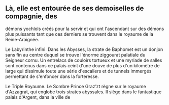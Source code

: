 ## Là, elle est entourée de ses demoiselles de compagnie, des

démons yochlols créés pour la servir et qui ont l'ascendant
sur des démons plus puissants tant que ces derniers se
trouvent dans le royaume de la Reine-Araignée.

Le Labyrinthe infini. Dans les Abysses, la strate de
Baphomet est un donjon sans fin au centre duquel se trouve
l'énorme ziggourat palatiale du Seigneur cornu. Un entrelacs
de couloirs tortueux et une myriade de salles sont contenus
dans ce palais ceint d'une douve de plus d'un kilomètre de
large qui dissimule toute une série d'escaliers et de tunnels
immergés permettant de s'enfoncer dans la forteresse.

Le Triple Royaume. Le Sombre Prince Graz’zt règne sur
le royaume d'Azzagrat, qui englobe trois strates abyssales.
Il siège dans le fantastique palais d'Argent, dans la ville de